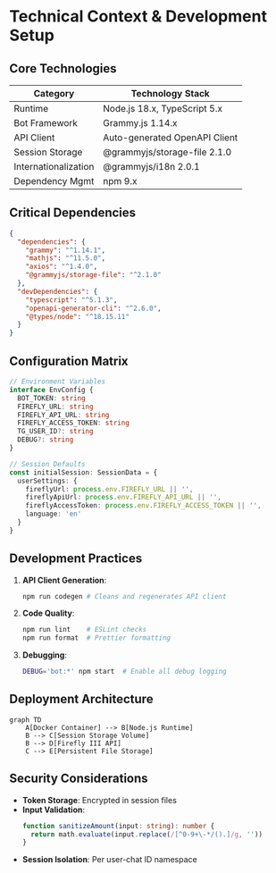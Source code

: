 # Technical Context & Development Setup

## Core Technologies
| Category          | Technology Stack              |
|-------------------|-------------------------------|
| Runtime           | Node.js 18.x, TypeScript 5.x  |
| Bot Framework     | Grammy.js 1.14.x              |
| API Client        | Auto-generated OpenAPI Client |
| Session Storage   | @grammyjs/storage-file 2.1.0  |
| Internationalization | @grammyjs/i18n 2.0.1       |
| Dependency Mgmt   | npm 9.x                       |

## Critical Dependencies
```json
{
  "dependencies": {
    "grammy": "^1.14.1",
    "mathjs": "^11.5.0",
    "axios": "^1.4.0",
    "@grammyjs/storage-file": "^2.1.0"
  },
  "devDependencies": {
    "typescript": "^5.1.3",
    "openapi-generator-cli": "^2.6.0",
    "@types/node": "^18.15.11"
  }
}
```

## Configuration Matrix
```typescript
// Environment Variables
interface EnvConfig {
  BOT_TOKEN: string
  FIREFLY_URL: string
  FIREFLY_API_URL: string
  FIREFLY_ACCESS_TOKEN: string
  TG_USER_ID?: string
  DEBUG?: string
}

// Session Defaults
const initialSession: SessionData = {
  userSettings: {
    fireflyUrl: process.env.FIREFLY_URL || '',
    fireflyApiUrl: process.env.FIREFLY_API_URL || '',
    fireflyAccessToken: process.env.FIREFLY_ACCESS_TOKEN || '',
    language: 'en'
  }
}
```

## Development Practices
1. **API Client Generation**:
   ```bash
   npm run codegen # Cleans and regenerates API client
   ```
2. **Code Quality**:
   ```bash
   npm run lint    # ESLint checks
   npm run format  # Prettier formatting
   ```
3. **Debugging**:
   ```bash
   DEBUG='bot:*' npm start  # Enable all debug logging
   ```

## Deployment Architecture
```mermaid
graph TD
    A[Docker Container] --> B[Node.js Runtime]
    B --> C[Session Storage Volume]
    B --> D[Firefly III API]
    C --> E[Persistent File Storage]
```

## Security Considerations
- **Token Storage**: Encrypted in session files
- **Input Validation**:
  ```typescript
  function sanitizeAmount(input: string): number {
    return math.evaluate(input.replace(/[^0-9+\-*/().]/g, ''))
  }
  ```
- **Session Isolation**: Per user-chat ID namespace
